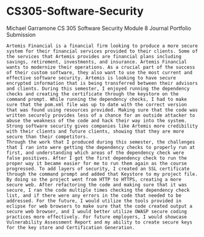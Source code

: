 # CS305-Software-Security

Michael Garramone
CS 305 Software Security
Module 8 Journal
Portfolio Submission

	Artemis Financial is a financial firm looking to produce a more secure system for their financial services provided to their clients. Some of the services that Artemis provides are financial plans including savings, retirement, investments, and insurance. Artemis Financial wants to modernize their operations. As a crucial part of the success of their custom software, they also want to use the most current and effective software security. Artemis is looking to have secure encrypted information that is being transferred between their advisors and clients. During this semester, I enjoyed running the dependency checks and creating the certificate through the keystore on the command prompt. While running the dependency checks, I had to make sure that the pom.xml file was up to date with the correct version that was found using resources provided. Making sure that the code was written securely provides less of a chance for an outside attacker to abuse the weakness of the code and hack their way into the system. Strong software security gives companies like Artemis more credibility with their clients and future clients, showing that they are more secure than their competitors. 
	Through the work that I produced during this semester, the challenges that I ran into were getting the dependency checks to properly run at first, and understanding which areas of the dependency check were false positives. After I got the first dependency check to run the proper way it became easier for me to run them again as the course progressed. To add layers of security, I created an SSL certificate through the command prompt and added that Keystore to my project file. By doing so the project went from HTTP to HTTPS, creating a more secure web. After refactoring the code and making sure that it was secure, I ran the code multiple times checking the dependency check list, and if there were any errors in the code that needed to be addressed. For the future, I would utilize the tools provided in eclipse for web browsers to make sure that the code created output a secure web browser, and I would better utilize OWASP secure coding practices more effectively. For future employers, I would showcase Vulnerability Assessment Report and my ability to create secure keys for the key store and Certification Generation. 
